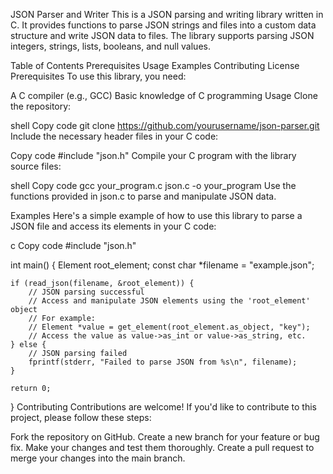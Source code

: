 JSON Parser and Writer
This is a JSON parsing and writing library written in C. It provides functions to parse JSON strings and files into a custom data structure and write JSON data to files. The library supports parsing JSON integers, strings, lists, booleans, and null values.

Table of Contents
Prerequisites
Usage
Examples
Contributing
License
Prerequisites
To use this library, you need:

A C compiler (e.g., GCC)
Basic knowledge of C programming
Usage
Clone the repository:

shell
Copy code
git clone https://github.com/yourusername/json-parser.git
Include the necessary header files in your C code:

Copy code
#include "json.h"
Compile your C program with the library source files:

shell
Copy code
gcc your_program.c json.c -o your_program
Use the functions provided in json.c to parse and manipulate JSON data.

Examples
Here's a simple example of how to use this library to parse a JSON file and access its elements in your C code:

c
Copy code
#include "json.h"

int main() {
    Element root_element;
    const char *filename = "example.json";

    if (read_json(filename, &root_element)) {
        // JSON parsing successful
        // Access and manipulate JSON elements using the 'root_element' object
        // For example:
        // Element *value = get_element(root_element.as_object, "key");
        // Access the value as value->as_int or value->as_string, etc.
    } else {
        // JSON parsing failed
        fprintf(stderr, "Failed to parse JSON from %s\n", filename);
    }

    return 0;
}
Contributing
Contributions are welcome! If you'd like to contribute to this project, please follow these steps:

Fork the repository on GitHub.
Create a new branch for your feature or bug fix.
Make your changes and test them thoroughly.
Create a pull request to merge your changes into the main branch.
